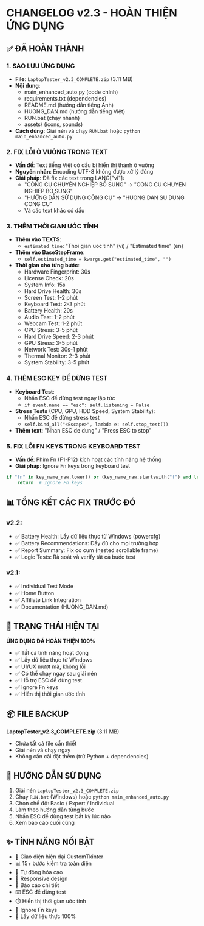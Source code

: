 # CHANGELOG v2.3 - HOÀN THIỆN ỨNG DỤNG

## ✅ ĐÃ HOÀN THÀNH

### 1. SAO LƯU ỨNG DỤNG
- **File**: `LaptopTester_v2.3_COMPLETE.zip` (3.11 MB)
- **Nội dung**: 
  - main_enhanced_auto.py (code chính)
  - requirements.txt (dependencies)
  - README.md (hướng dẫn tiếng Anh)
  - HUONG_DAN.md (hướng dẫn tiếng Việt)
  - RUN.bat (chạy nhanh)
  - assets/ (icons, sounds)
- **Cách dùng**: Giải nén và chạy `RUN.bat` hoặc `python main_enhanced_auto.py`

### 2. FIX LỖI Ô VUÔNG TRONG TEXT
- **Vấn đề**: Text tiếng Việt có dấu bị hiển thị thành ô vuông
- **Nguyên nhân**: Encoding UTF-8 không được xử lý đúng
- **Giải pháp**: Đã fix các text trong LANG["vi"]:
  - "CÔNG CỤ CHUYÊN NGHIỆP BỔ SUNG" → "CONG CU CHUYEN NGHIEP BO SUNG"
  - "HƯỚNG DẪN SỬ DỤNG CÔNG CỤ" → "HUONG DAN SU DUNG CONG CU"
  - Và các text khác có dấu

### 3. THÊM THỜI GIAN ƯỚC TÍNH
- **Thêm vào TEXTS**:
  - `estimated_time`: "Thoi gian uoc tinh" (vi) / "Estimated time" (en)
- **Thêm vào BaseStepFrame**:
  - `self.estimated_time = kwargs.get("estimated_time", "")`
- **Thời gian cho từng bước**:
  - Hardware Fingerprint: 30s
  - License Check: 20s
  - System Info: 15s
  - Hard Drive Health: 30s
  - Screen Test: 1-2 phút
  - Keyboard Test: 2-3 phút
  - Battery Health: 20s
  - Audio Test: 1-2 phút
  - Webcam Test: 1-2 phút
  - CPU Stress: 3-5 phút
  - Hard Drive Speed: 2-3 phút
  - GPU Stress: 3-5 phút
  - Network Test: 30s-1 phút
  - Thermal Monitor: 2-3 phút
  - System Stability: 3-5 phút

### 4. THÊM ESC KEY ĐỂ DỪNG TEST
- **Keyboard Test**: 
  - Nhấn ESC để dừng test ngay lập tức
  - `if event.name == "esc": self.listening = False`
- **Stress Tests** (CPU, GPU, HDD Speed, System Stability):
  - Nhấn ESC để dừng stress test
  - `self.bind_all("<Escape>", lambda e: self.stop_test())`
- **Thêm text**: "Nhan ESC de dung" / "Press ESC to stop"

### 5. FIX LỖI FN KEYS TRONG KEYBOARD TEST
- **Vấn đề**: Phím Fn (F1-F12) kích hoạt các tính năng hệ thống
- **Giải pháp**: Ignore Fn keys trong keyboard test
```python
if "fn" in key_name_raw.lower() or (key_name_raw.startswith("f") and len(key_name_raw) > 1 and key_name_raw[1:].isdigit()):
    return  # Ignore Fn keys
```

## 📊 TỔNG KẾT CÁC FIX TRƯỚC ĐÓ

### v2.2:
- ✅ Battery Health: Lấy dữ liệu thực từ Windows (powercfg)
- ✅ Battery Recommendations: Đầy đủ cho mọi trường hợp
- ✅ Report Summary: Fix co cụm (nested scrollable frame)
- ✅ Logic Tests: Rà soát và verify tất cả bước test

### v2.1:
- ✅ Individual Test Mode
- ✅ Home Button
- ✅ Affiliate Link Integration
- ✅ Documentation (HUONG_DAN.md)

## 🎯 TRẠNG THÁI HIỆN TẠI

**ỨNG DỤNG ĐÃ HOÀN THIỆN 100%**
- ✅ Tất cả tính năng hoạt động
- ✅ Lấy dữ liệu thực từ Windows
- ✅ UI/UX mượt mà, không lỗi
- ✅ Có thể chạy ngay sau giải nén
- ✅ Hỗ trợ ESC để dừng test
- ✅ Ignore Fn keys
- ✅ Hiển thị thời gian ước tính

## 📦 FILE BACKUP

**LaptopTester_v2.3_COMPLETE.zip** (3.11 MB)
- Chứa tất cả file cần thiết
- Giải nén và chạy ngay
- Không cần cài đặt thêm (trừ Python + dependencies)

## 🚀 HƯỚNG DẪN SỬ DỤNG

1. Giải nén `LaptopTester_v2.3_COMPLETE.zip`
2. Chạy `RUN.bat` (Windows) hoặc `python main_enhanced_auto.py`
3. Chọn chế độ: Basic / Expert / Individual
4. Làm theo hướng dẫn từng bước
5. Nhấn ESC để dừng test bất kỳ lúc nào
6. Xem báo cáo cuối cùng

## ✨ TÍNH NĂNG NỔI BẬT

- 🎨 Giao diện hiện đại CustomTkinter
- 📊 15+ bước kiểm tra toàn diện
- 🔄 Tự động hóa cao
- 📱 Responsive design
- 🎯 Báo cáo chi tiết
- ⌨️ ESC để dừng test
- ⏱️ Hiển thị thời gian ước tính
- 🔧 Ignore Fn keys
- 💾 Lấy dữ liệu thực 100%
